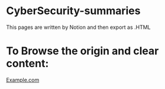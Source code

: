 # CyberSecurity-summaries

This pages are written by Notion and then export as .HTML

<h1>To Browse the origin and clear content:</h1>
<a href="example.com">Example.com</a>
